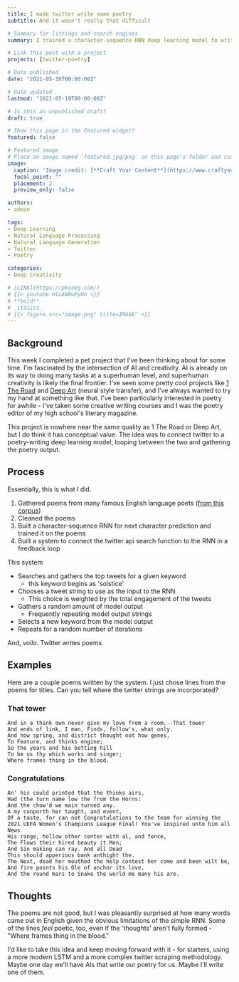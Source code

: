 ```yaml
---
title: I made twitter write some poetry
subtitle: And it wasn't really that difficult

# Summary for listings and search engines
summary: I trained a character-sequence RNN deep learning model to write poetry based on famous English poets. I then used the twitter API to build a feedback loop between my poetry model and twitter, so essentially twitter (geolocated in the USA) was writing poetry.

# Link this post with a project
projects: [twitter-poetry]

# Date published
date: "2021-05-19T00:00:00Z"

# Date updated
lastmod: "2021-05-19T00:00:00Z"

# Is this an unpublished draft?
draft: true

# Show this page in the Featured widget?
featured: false

# Featured image
# Place an image named `featured.jpg/png` in this page's folder and customize its options here.
image:
  caption: 'Image credit: [**Craft Your Content**](https://www.craftyourcontent.com/writing-with-robots/)'
  focal_point: ""
  placement: 2
  preview_only: false

authors:
- admin

tags:
- Deep Learning
- Natural Language Processing
- Natural Language Generation
- Twitter
- Poetry

categories:
- Deep Creativity

# [LINK](https://pkseeg.com/)
# {{< youtube HluANRwPyNo >}}
# **bold**
# _italics_
# {{< figure src="image.png" title=IMAGE" >}}
---
```


## Background ##
This week I completed a pet project that I've been thinking about for some time. I'm fascinated by the intersection of AI and creativity. AI is already on its way to doing many tasks at a superhuman level, and superhuman creativity is likely the final frontier. I've seen some pretty cool projects like [1 The Road](https://en.wikipedia.org/wiki/1_the_Road#Reviews) and [Deep Art](https://deepart.io/) (neural style transfer), and I've always wanted to try my hand at something like that. I've been particularly interested in poetry for awhile - I've taken some creative writing courses and I was the poetry editor of my high school's literary magazine.

This project is nowhere near the same quality as 1 The Road or Deep Art, but I do think it has conceptual value. The idea was to connect twitter to a poetry-writing deep learning model, looping between the two and gathering the poetry output.

## Process ##
Essentially, this is what I did.
1. Gathered poems from many famous English language poets ([from this corpus](https://github.com/sravanareddy/rhymedata))
  1. Cleaned the poems
2. Built a character-sequence RNN for next character prediction and trained it on the poems
3. Built a system to connect the twitter api search function to the RNN in a feedback loop

This system
* Searches and gathers the top tweets for a given keyword
  * this keyword begins as 'solstice'
* Chooses a tweet string to use as the input to the RNN
  * This choice is weighted by the total engagement of the tweets
* Gathers a random amount of model output
  * Frequently repeating model output strings
* Selects a new keyword from the model output
* Repeats for a random number of iterations

And, _voila_. Twitter writes poems.

## Examples ##
Here are a couple poems written by the system. I just chose lines from the poems for titles. Can you tell where the twitter strings are incorporated?

### That tower ###
```
And in a think own never give my love from a room.--That tower
And ends of link, I man, Finds, follow's, what only.
And how spring, and district thought not how genes,
To Feature, and thinks engine;
So the years and his betting hill
To be us thy which works and singer;
Where frames thing in the blood.
```
### Congratulations ###
```
An' his could printed that the thinks airs,
Had (the turn name low the from the Horns:
And the chow'd we main turned any.
A my cunporth her taught, and event,
Of a taste, for can not Congratulations to the team for winning the 2021 UEFA Women's Champions League Final! You've inspired unto him all News
His range, hollow other center with al, and fence,
The Flows their hired beauty it Men;
And Sin making can ray. And all Dead
This should apperious bank anthight the.
The Next, dead her mouthed the help contest her come and been wilt be,
And fire points his Ole of anchor its love,
And the round mars to Snake the world me many his are.
```

## Thoughts ##
The poems are not good, but I was pleasantly surprised at how many words came out in English given the obvious limitations of the simple RNN. Some of the lines _feel_ poetic, too, even if the 'thoughts' aren't fully formed - "Where frames thing in the blood."

I'd like to take this idea and keep moving forward with it - for starters, using a more modern LSTM and a more complex twitter scraping methodology. Maybe one day we'll have AIs that write our poetry for us. Maybe I'll write one of them.
